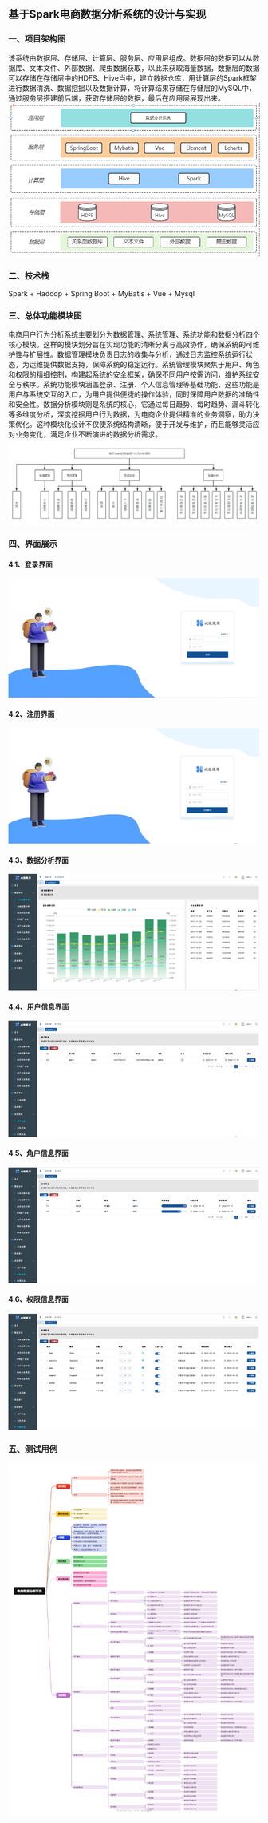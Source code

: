 ## 基于Spark电商数据分析系统的设计与实现
### 一、项目架构图
该系统由数据层、存储层、计算层、服务层、应用层组成。数据层的数据可以从数据库、文本文件、外部数据、爬虫数据获取，以此来获取海量数据，数据层的数据可以存储在存储层中的HDFS、Hive当中，建立数据仓库，用计算层的Spark框架进行数据清洗、数据挖掘以及数据计算，将计算结果存储在存储层的MySQL中，通过服务层搭建前后端，获取存储层的数据，最后在应用层展现出来。
![image](https://github.com/Kerden-kpx/Spark_E-commerce_Data_Analysis/blob/master/img/%E9%A1%B9%E7%9B%AE%E6%9E%B6%E6%9E%84%E5%9B%BE.png)
### 二、技术栈
Spark + Hadoop + Spring Boot + MyBatis + Vue + Mysql
### 三、总体功能模块图
电商用户行为分析系统主要划分为数据管理、系统管理、系统功能和数据分析四个核心模块。这样的模块划分旨在实现功能的清晰分离与高效协作，确保系统的可维护性与扩展性。数据管理模块负责日志的收集与分析，通过日志监控系统运行状态，为运维提供数据支持，保障系统的稳定运行。系统管理模块聚焦于用户、角色和权限的精细控制，构建起系统的安全框架，确保不同用户按需访问，维护系统安全与秩序。系统功能模块涵盖登录、注册、个人信息管理等基础功能，这些功能是用户与系统交互的入口，为用户提供便捷的操作体验，同时保障用户数据的准确性和安全性。数据分析模块则是系统的核心，它通过每日趋势、每时趋势、漏斗转化等多维度分析，深度挖掘用户行为数据，为电商企业提供精准的业务洞察，助力决策优化。这种模块化设计不仅使系统结构清晰，便于开发与维护，而且能够灵活应对业务变化，满足企业不断演进的数据分析需求。
![image](https://github.com/Kerden-kpx/Spark_E-commerce_Data_Analysis/blob/master/img/%E5%8A%9F%E8%83%BD%E6%A8%A1%E5%9D%97.png)
### 四、界面展示
#### 4.1、登录界面
![image](https://github.com/Kerden-kpx/Spark_E-commerce_Data_Analysis/blob/master/img/%E7%99%BB%E5%BD%95%E7%95%8C%E9%9D%A2.png)
#### 4.2、注册界面
![image](https://github.com/Kerden-kpx/Spark_E-commerce_Data_Analysis/blob/master/img/%E6%B3%A8%E5%86%8C%E7%95%8C%E9%9D%A2.png)
#### 4.3、数据分析界面
![image](https://github.com/Kerden-kpx/Spark_E-commerce_Data_Analysis/blob/master/img/%E6%AF%8F%E6%97%A5%E8%B6%8B%E5%8A%BF%E5%88%86%E6%9E%90%E5%B1%95%E7%A4%BA.png)
#### 4.4、用户信息界面
![image](https://github.com/Kerden-kpx/Spark_E-commerce_Data_Analysis/blob/master/img/%E7%94%A8%E6%88%B7%E7%95%8C%E9%9D%A2.png)
#### 4.5、角户信息界面
![image](https://github.com/Kerden-kpx/Spark_E-commerce_Data_Analysis/blob/master/img/%E8%A7%92%E8%89%B2%E7%95%8C%E9%9D%A2.png)
#### 4.6、权限信息界面
![image](https://github.com/Kerden-kpx/Spark_E-commerce_Data_Analysis/blob/master/img/%E6%9D%83%E9%99%90%E7%95%8C%E9%9D%A2.png)
### 五、测试用例
![image](https://github.com/Kerden-kpx/Spark_E-commerce_Data_Analysis/blob/master/img/%E6%B5%8B%E8%AF%95%E7%94%A8%E4%BE%8B.jpg)
